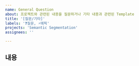 ```yaml
---
name: General Question
about: 프로젝트와 관련된 내용을 질문하거나 기타 내용과 관련된 Template
title: '[질문/기타]'
labels: '❓질문, ⚡에픽'
projects: 'Semantic Segmentation'
assignees: ''

---
```

## **내용**
